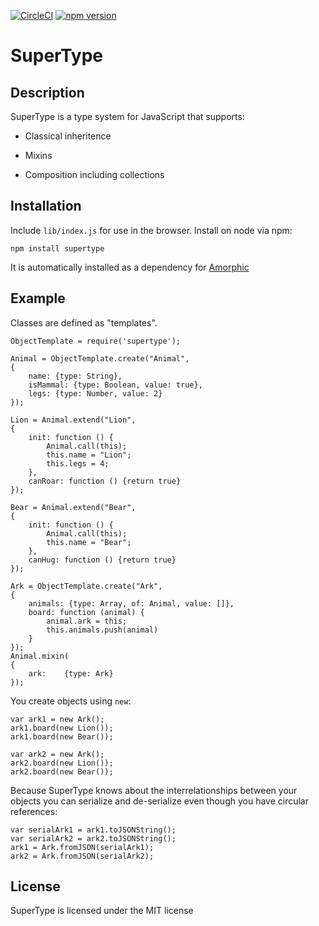 [![CircleCI](https://circleci.com/gh/haven-life/supertype.svg?style=shield)](https://circleci.com/gh/haven-life/supertype)
[![npm version](https://badge.fury.io/js/%40havenlife%2Fsupertype.svg)](https://badge.fury.io/js/%40havenlife%2Fsupertype)

# SuperType
## Description

SuperType is a type system for JavaScript that supports:

- Classical inheritence

- Mixins

- Composition including collections

## Installation
Include `lib/index.js` for use in the browser.  Install on node via npm:

    npm install supertype

It is automatically installed as a dependency for [Amorphic](https://github.com/haven-life/amorphic)

## Example
Classes are defined as "templates".

    ObjectTemplate = require('supertype');

    Animal = ObjectTemplate.create("Animal",
    {
        name: {type: String},
        isMammal: {type: Boolean, value: true},
        legs: {type: Number, value: 2}
    });

    Lion = Animal.extend("Lion",
    {
        init: function () {
            Animal.call(this);
            this.name = "Lion";
            this.legs = 4;
        },
        canRoar: function () {return true}
    });

    Bear = Animal.extend("Bear",
    {
        init: function () {
            Animal.call(this);
            this.name = "Bear";
        },
        canHug: function () {return true}
    });

    Ark = ObjectTemplate.create("Ark",
    {
        animals: {type: Array, of: Animal, value: []},
        board: function (animal) {
            animal.ark = this;
            this.animals.push(animal)
        }
    });
    Animal.mixin(
    {
        ark:    {type: Ark}
    });

You create objects using `new`:

    var ark1 = new Ark();
    ark1.board(new Lion());
    ark1.board(new Bear());

    var ark2 = new Ark();
    ark2.board(new Lion());
    ark2.board(new Bear());


Because SuperType knows about the interrelationships between your objects you can serialize and de-serialize even though you have circular references:

    var serialArk1 = ark1.toJSONString();
    var serialArk2 = ark2.toJSONString();
    ark1 = Ark.fromJSON(serialArk1);
    ark2 = Ark.fromJSON(serialArk2);

## License

SuperType is licensed under the MIT license
